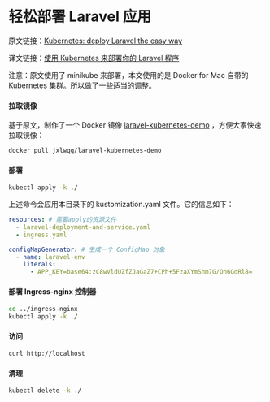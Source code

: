 # 轻松部署 Laravel 应用

原文链接：[Kubernetes: deploy Laravel the easy way](https://learnk8s.io/blog/kubernetes-deploy-laravel-the-easy-way)

译文链接：[使用 Kubernetes 来部署你的 Laravel 程序](https://learnku.com/server/t/22017)

注意：原文使用了 minikube 来部署，本文使用的是 Docker for Mac 自带的 Kubernetes 集群。所以做了一些适当的调整。

#### 拉取镜像 

基于原文，制作了一个 Docker 镜像 [laravel-kubernetes-demo](https://hub.docker.com/repository/docker/jxlwqq/laravel-kubernetes-demo)
，方便大家快速拉取镜像：

```bash
docker pull jxlwqq/laravel-kubernetes-demo
```

#### 部署

```bash
kubectl apply -k ./
```

上述命令会应用本目录下的 kustomization.yaml 文件。它的信息如下：
```yaml
resources: # 需要apply的资源文件
  - laravel-deployment-and-service.yaml
  - ingress.yaml

configMapGenerator: # 生成一个 ConfigMap 对象
  - name: laravel-env
    literals:
      - APP_KEY=base64:zC8wVldUZfZJaGaZ7+CPh+5FzaXYmShm7G/Qh6GdRl8=
```

#### 部署 Ingress-nginx 控制器

```bash
cd ../ingress-nginx
kubectl apply -k ./ 
```

#### 访问
```bash
curl http://localhost
```

#### 清理
```bash
kubectl delete -k ./
```
